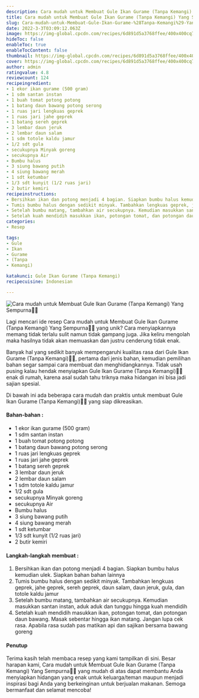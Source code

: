 ```yaml
---
description: Cara mudah untuk Membuat Gule Ikan Gurame (Tanpa Kemangi) Yang Sempurna"
title: Cara mudah untuk Membuat Gule Ikan Gurame (Tanpa Kemangi) Yang Sempurna
slug: Cara-mudah-untuk-Membuat-Gule-Ikan-Gurame-%28Tanpa-Kemangi%29-Yang-Sempurna
date: 2022-3-3T03:09:12.063Z
image: https://img-global.cpcdn.com/recipes/6d891d5a3768ffee/400x400cq70/photo.jpg
hideToc: false
enableToc: true
enableTocContent: false
thumbnail: https://img-global.cpcdn.com/recipes/6d891d5a3768ffee/400x400cq70/photo.jpg
cover: https://img-global.cpcdn.com/recipes/6d891d5a3768ffee/400x400cq70/photo.jpg
author: admin
ratingvalue: 4.8
reviewcount: 124
recipeingredient:
- 1 ekor ikan gurame (500 gram)
- 1 sdm santan instan
- 1 buah tomat potong potong
- 1 batang daun bawang potong serong
- 1 ruas jari lengkuas geprek
- 1 ruas jari jahe geprek
- 1 batang sereh geprek
- 3 lembar daun jeruk
- 2 lembar daun salam
- 1 sdm totole kaldu jamur
- 1/2 sdt gula
- secukupnya Minyak goreng
- secukupnya Air
- Bumbu halus
- 3 siung bawang putih
- 4 siung bawang merah
- 1 sdt ketumbar
- 1/3 sdt kunyit (1/2 ruas jari)
- 2 butir kemiri
recipeinstructions:
- Bersihkan ikan dan potong menjadi 4 bagian. Siapkan bumbu halus kemudian ulek. Siapkan bahan bahan lainnya
- Tumis bumbu halus dengan sedikit minyak. Tambahkan lengkuas geprek, jahe geprek, sereh geprek, daun salam, daun jeruk, gula, dan totole kaldu jamur
- Setelah bumbu matang, tambahkan air secukupnya. Kemudian masukkan santan instan, aduk aduk dan tunggu hingga kuah mendidih
- Setelah kuah mendidih masukkan ikan, potongan tomat, dan potongan daun bawang. Masak sebentar hingga ikan matang. Jangan lupa cek rasa. Apabila rasa sudah pas matikan api dan sajikan bersama bawang goreng
categories:
- Resep

tags:
- Gule
- Ikan
- Gurame
- (Tanpa
- Kemangi)

katakunci: Gule Ikan Gurame (Tanpa Kemangi)
recipecuisine: Indonesian

---
```


![Cara mudah untuk Membuat Gule Ikan Gurame (Tanpa Kemangi) Yang Sempurna👩‍🍳](https://img-global.cpcdn.com/recipes/6d891d5a3768ffee/400x400cq70/photo.jpg)

Lagi mencari ide resep Cara mudah untuk Membuat Gule Ikan Gurame (Tanpa Kemangi) Yang Sempurna👩‍🍳 yang unik? Cara menyiapkannya memang tidak terlalu sulit namun tidak gampang juga. Jika keliru mengolah maka hasilnya tidak akan memuaskan dan justru cenderung tidak enak.

Banyak hal yang sedikit banyak mempengaruhi kualitas rasa dari Gule Ikan Gurame (Tanpa Kemangi)👩‍🍳, pertama dari jenis bahan, kemudian pemilihan bahan segar sampai cara membuat dan menghidangkannya. Tidak usah pusing kalau hendak menyiapkan Gule Ikan Gurame (Tanpa Kemangi)👩‍🍳 enak di rumah, karena asal sudah tahu triknya maka hidangan ini bisa jadi sajian spesial.

Di bawah ini ada beberapa cara mudah dan praktis untuk membuat Gule Ikan Gurame (Tanpa Kemangi)👩‍🍳 yang siap dikreasikan.

<!--inarticleads1-->

#### Bahan-bahan :

- 1 ekor ikan gurame (500 gram)
- 1 sdm santan instan
- 1 buah tomat potong potong
- 1 batang daun bawang potong serong
- 1 ruas jari lengkuas geprek
- 1 ruas jari jahe geprek
- 1 batang sereh geprek
- 3 lembar daun jeruk
- 2 lembar daun salam
- 1 sdm totole kaldu jamur
- 1/2 sdt gula
- secukupnya Minyak goreng
- secukupnya Air
- Bumbu halus
- 3 siung bawang putih
- 4 siung bawang merah
- 1 sdt ketumbar
- 1/3 sdt kunyit (1/2 ruas jari)
- 2 butir kemiri

<!--inarticleads2-->

#### Langkah-langkah membuat :

1. Bersihkan ikan dan potong menjadi 4 bagian. Siapkan bumbu halus kemudian ulek. Siapkan bahan bahan lainnya
1. Tumis bumbu halus dengan sedikit minyak. Tambahkan lengkuas geprek, jahe geprek, sereh geprek, daun salam, daun jeruk, gula, dan totole kaldu jamur
1. Setelah bumbu matang, tambahkan air secukupnya. Kemudian masukkan santan instan, aduk aduk dan tunggu hingga kuah mendidih
1. Setelah kuah mendidih masukkan ikan, potongan tomat, dan potongan daun bawang. Masak sebentar hingga ikan matang. Jangan lupa cek rasa. Apabila rasa sudah pas matikan api dan sajikan bersama bawang goreng

#### Penutup

Terima kasih telah membaca resep yang kami tampilkan di sini. Besar harapan kami, Cara mudah untuk Membuat Gule Ikan Gurame (Tanpa Kemangi) Yang Sempurna👩‍🍳 yang mudah di atas dapat membantu Anda menyiapkan hidangan yang enak untuk keluarga/teman maupun menjadi inspirasi bagi Anda yang berkeinginan untuk berjualan makanan. Semoga bermanfaat dan selamat mencoba!